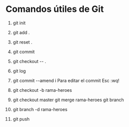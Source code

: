 # Comandos útiles de Git

1. git init
2. git add .
3. git reset .
4. git commit
5. git checkout -- .
6. git log
7. git commit --amend
i Para editar el commit
Esc :wq!

8. git checkout -b rama-heroes
9. git checkout master
git merge rama-heroes
git branch

10. git branch -d rama-heroes
11. git push